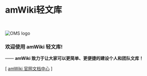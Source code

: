 # amWiki轻文库

<br>

![OMS logo](https://ohmysh.github.io/docs/img/langong.png)  

### 欢迎使用 amWiki 轻文库!
—— **amWiki 致力于让大家可以更简单、更便捷的建设个人和团队文库！**  

[ [amWiki 官网文档中心](https://amwiki.org/doc/) ]
